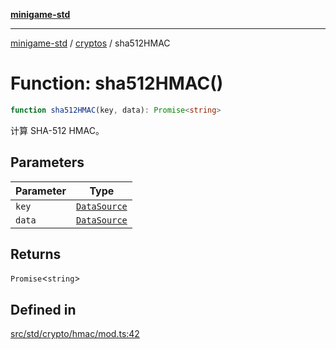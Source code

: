 [**minigame-std**](../../../README.md)

***

[minigame-std](../../../README.md) / [cryptos](../README.md) / sha512HMAC

# Function: sha512HMAC()

```ts
function sha512HMAC(key, data): Promise<string>
```

计算 SHA-512 HMAC。

## Parameters

| Parameter | Type |
| ------ | ------ |
| `key` | [`DataSource`](../../../type-aliases/DataSource.md) |
| `data` | [`DataSource`](../../../type-aliases/DataSource.md) |

## Returns

`Promise`\<`string`\>

## Defined in

[src/std/crypto/hmac/mod.ts:42](https://github.com/JiangJie/minigame-std/blob/ddafbfd7359780ec38a81aeff021a80d33e07eb0/src/std/crypto/hmac/mod.ts#L42)
